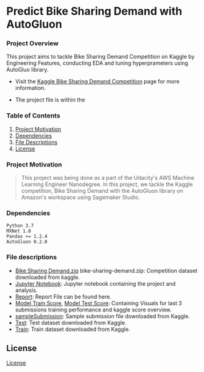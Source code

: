 # Predict Bike Sharing Demand with AutoGluon

### Project Overview

This project aims to tackle Bike Sharing Demand Competition on Kaggle by Engineering Features, conducting EDA and tuning hyperprameters using AutoGluo library.

* Visit the [Kaggle Bike Sharing Demand Competition](https://www.kaggle.com/c/bike-sharing-demand) page for more information.

* The project file is within the 

### Table of Contents

1. [Project Motivation](#project-motivation)
2. [Dependencies](#dependencies)
3. [File Descriptions](#files)
4. [License](#license)

### Project Motivation <a name="project-motivation"></a>
>This project was being done as a part of the Udacity's AWS Machine Learning Engineer Nanodegree. In this project, we tackle the Kaggle competition, Bike Sharing Demand with the AutoGluon library on Amazon's workspace using Sagemaker Studio. 

### Dependencies <a name="dependencies"></a>

```
Python 3.7
MXNet 1.8
Pandas >= 1.2.4
AutoGluon 0.2.0 
```

### File descriptions <a name="files"></a>

* [Bike Sharing Demand.zip](bike-sharing-demand.zip) bike-sharing-demand.zip: Competition dataset downloaded from kaggle.
* [Jupyter Notebook](project.ipynb): Jupyter notebook containing the project and analysis.
* [Report](report.md): Report File can be found here.
* [Model Train Score](model_train_score.png), [Model Test Score](model_test_score.png): Containing Visuals for last 3 submissions training performance and kaggle score overview.
* [sampleSubmission](sampleSubmission.csv): Sample submission file downloaded from Kaggle.
* [Test](test.csv): Test dataset downloaded from Kaggle.
* [Train](train.csv): Train dataset downloaded from Kaggle.

## License <a name="license"></a>
[License](LICENSE.txt)
